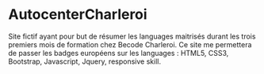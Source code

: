# AutocenterCharleroi

Site fictif ayant pour but de résumer les languages maitrisés durant les trois premiers mois de formation chez Becode Charleroi.
Ce site me permettera de passer les badges européens sur les languages : HTML5, CSS3, Bootstrap, Javascript, Jquery, responsive skill.


